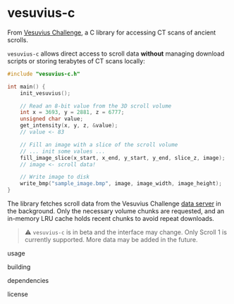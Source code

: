 # vesuvius-c

From [Vesuvius Challenge](https://scrollprize.org), a C library for accessing CT scans of ancient scrolls.

`vesuvius-c` allows direct access to scroll data **without** managing download scripts or storing terabytes of CT scans locally:

```c
#include "vesuvius-c.h"

int main() {
    init_vesuvius();

    // Read an 8-bit value from the 3D scroll volume
    int x = 3693, y = 2881, z = 6777;
    unsigned char value;
    get_intensity(x, y, z, &value);
    // value <- 83

    // Fill an image with a slice of the scroll volume
    // ... init some values ...
    fill_image_slice(x_start, x_end, y_start, y_end, slice_z, image);
    // image <- scroll data!

    // Write image to disk
    write_bmp("sample_image.bmp", image, image_width, image_height);
}
```

The library fetches scroll data from the Vesuvius Challenge [data server](https://dl.ash2txt.org) in the background. Only the necessary volume chunks are requested, and an in-memory LRU cache holds recent chunks to avoid repeat downloads.

> ⚠️ `vesuvius-c` is in beta and the interface may change. Only Scroll 1 is currently supported. More data may be added in the future.

usage

building

dependencies

license